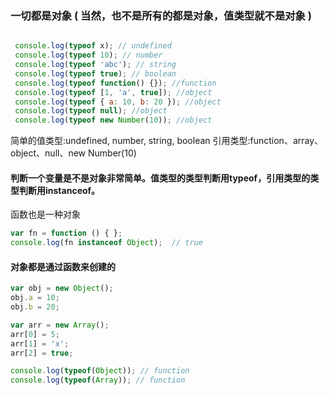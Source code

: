 ### 一切都是对象 ( 当然，也不是所有的都是对象，值类型就不是对象 )

```javascript

 console.log(typeof x); // undefined
 console.log(typeof 10); // number
 console.log(typeof 'abc'); // string
 console.log(typeof true); // boolean
 console.log(typeof function() {}); //function 
 console.log(typeof [1, 'a', true]); //object
 console.log(typeof { a: 10, b: 20 }); //object
 console.log(typeof null); //object
 console.log(typeof new Number(10)); //object

```

简单的值类型:undefined, number, string, boolean
引用类型:function、array、object、null、new Number(10)

#### 判断一个变量是不是对象非常简单。值类型的类型判断用typeof，引用类型的类型判断用instanceof。

函数也是一种对象

```javascript
var fn = function () { };
console.log(fn instanceof Object);  // true
```



#### 对象都是通过函数来创建的
```javascript
var obj = new Object();
obj.a = 10;
obj.b = 20;

var arr = new Array();
arr[0] = 5;
arr[1] = 'x';
arr[2] = true;

console.log(typeof(Object)); // function
console.log(typeof(Array)); // function

```